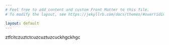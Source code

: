 ```yaml
---
# Feel free to add content and custom Front Matter to this file.
# To modify the layout, see https://jekyllrb.com/docs/themes/#overriding-theme-defaults

layout: default
---
```

ztfcitczuztctcuzcuztuzcuckhgckhgc
